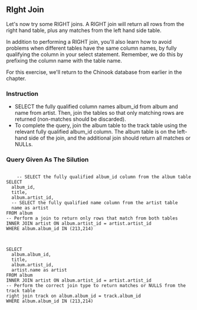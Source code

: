 ## RIght Join
Let's now try some RIGHT joins. A RIGHT join will return all rows from the right hand table, plus any matches from the left hand side table.

In addition to performing a RIGHT join, you'll also learn how to avoid problems when different tables have the same column names, by fully qualifying the column in your select statement. Remember, we do this by prefixing the column name with the table name.

For this exercise, we'll return to the Chinook database from earlier in the chapter.

### Instruction
- SELECT the fully qualified column names album_id from album and name from artist. Then, join the tables so that only matching rows are returned (non-matches should be discarded).
- To complete the query, join the album table to the track table using the relevant fully qualified album_id column. The album table is on the left-hand side of the join, and the additional join should return all matches or NULLs.

### Query Given As The Silution 
<section>
    <pre><code>
    -- SELECT the fully qualified album_id column from the album table
SELECT 
  album_id,
  title,
  album.artist_id,
  -- SELECT the fully qualified name column from the artist table
  name as artist
FROM album
-- Perform a join to return only rows that match from both tables
INNER JOIN artist ON album.artist_id = artist.artist_id
WHERE album.album_id IN (213,214)
    </code></pre>
</section>
<section>
    <pre><code>
SELECT 
  album.album_id,
  title,
  album.artist_id,
  artist.name as artist
FROM album
INNER JOIN artist ON album.artist_id = artist.artist_id
-- Perform the correct join type to return matches or NULLS from the track table
right join track on album.album_id = track.album_id
WHERE album.album_id IN (213,214)
    </code></pre>
</section>
    